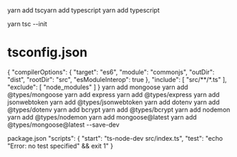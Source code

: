 yarn add tscyarn add typescript
yarn add typescript

yarn tsc --init

# tsconfig.json

{
"compilerOptions": {
"target": "es6",
"module": "commonjs",
"outDir": "dist",
"rootDir": "src",
"esModuleInterop": true
},
"include": [
"src/**/*.ts"
],
"exclude": [
"node_modules"
]
}
yarn add mongoose
yarn add @types/mongoose
yarn add express
yarn add @types/express
yarn add jsonwebtoken
yarn add @types/jsonwebtoken
yarn add dotenv
yarn add @types/dotenv
yarn add bcrypt
yarn add @types/bcrypt
yarn add nodemon
yarn add @types/nodemon
yarn add mongoose@latest
yarn add @types/mongoose@latest --save-dev

package.json
"scripts": {
"start": "ts-node-dev src/index.ts",
"test": "echo \"Error: no test specified\" && exit 1"
}
